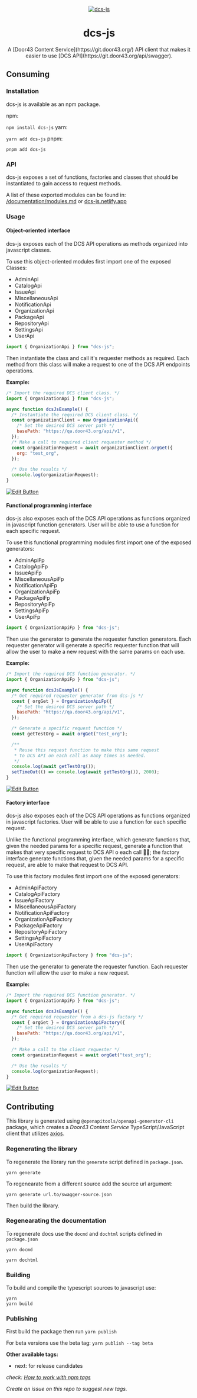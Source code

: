 <!-- markdownlint-disable -->
<p align="center">
  <a href="https://dcs-js.netlify.app/" rel="noopener" target="_blank"><img src="https://socialify.git.ci/unfoldingWord/dcs-js/image?description=1&descriptionEditable=A%20javascript%20client%20for%20Door43%20Content%20Service&font=Raleway&issues=1&language=1&logo=https%3A%2F%2Fgit.door43.org%2Fassets%2Fimg%2Flogo.svg&owner=1&pattern=Plus&pulls=1&theme=Light" alt="dcs-js" />
</a>
</p>
<h1 align="center">dcs-js</h1>
<p align="center">
A [Door43 Content Service](https://git.door43.org/) API client that makes it easier to use [DCS API](https://git.door43.org/api/swagger).
</p>

## Consuming

### Installation

dcs-js is available as an npm package.

npm:

`npm install dcs-js`
yarn:

`yarn add dcs-js`
pnpm:

`pnpm add dcs-js`

### API

dcs-js exposes a set of functions, factories and classes that should be instantiated to gain access to request methods.

A list of these exported modules can be found in: [/documentation/modules.md](/documentation/modules.md) or [dcs-js.netlify.app](https://dcs-js.netlify.app)

### Usage

#### Object-oriented interface

dcs-js exposes each of the DCS API operations as methods organized into javascript classes.

To use this object-oriented modules first import one of the exposed Classes:

- AdminApi
- CatalogApi
- IssueApi
- MiscellaneousApi
- NotificationApi
- OrganizationApi
- PackageApi
- RepositoryApi
- SettingsApi
- UserApi

```js
import { OrganizationApi } from "dcs-js";
```

Then instantiate the class and call it's requester methods as required. Each method from this class will make a request to one of the DCS API endpoints operations.

**Example:**

```js
/* Import the required DCS client class. */
import { OrganizationApi } from "dcs-js";

async function dcsJsExample() {
  /* Instantiate the required DCS client class. */
  const organizationClient = new OrganizationApi({
    /* Set the desired DCS server path */
    basePath: "https://qa.door43.org/api/v1",
  });
  /* Make a call to required client requester method */
  const organizationRequest = await organizationClient.orgGet({
    org: "test_org",
  });

  /* Use the results */
  console.log(organizationRequest);
}
```

[![Edit Button](https://codesandbox.io/static/img/play-codesandbox.svg)](https://codesandbox.io/s/dcs-js-classes-playground-u26eyp)

#### Functional programming interface

dcs-js also exposes each of the DCS API operations as functions organized in javascript function generators. User will be able to use a function for each specific request.

To use this functional programming modules first import one of the exposed generators:

- AdminApiFp
- CatalogApiFp
- IssueApiFp
- MiscellaneousApiFp
- NotificationApiFp
- OrganizationApiFp
- PackageApiFp
- RepositoryApiFp
- SettingsApiFp
- UserApiFp

```js
import { OrganizationApiFp } from "dcs-js";
```

Then use the generator to generate the requester function generators. Each requester generator will generate a specific requester function that will allow the user to make a new request with the same params on each use.

**Example:**

```js
/* Import the required DCS function generator. */
import { OrganizationApiFp } from "dcs-js";

async function dcsJsExample() {
  /* Get required requester generator from dcs-js */
  const { orgGet } = OrganizationApiFp({
    /* Set the desired DCS server path */
    basePath: "https://qa.door43.org/api/v1",
  });

  /* Generate a specific request function */
  const getTestOrg = await orgGet("test_org");

  /**
   * Reuse this request function to make this same request
   * to DCS API on each call as many times as needed.
   */
  console.log(await getTestOrg());
  setTimeOut(() => console.log(await getTestOrg()), 2000);
}
```

[![Edit Button](https://codesandbox.io/static/img/play-codesandbox.svg)](https://codesandbox.io/s/dcs-js-functional-playground-nsrlr5)

#### Factory interface

dcs-js also exposes each of the DCS API operations as functions organized in javascript factories. User will be able to use a function for each specific request.

Unlike the functional programming interface, which generate functions that, given the needed params for a specific request,
generate a function that makes that very specific request to DCS API o each call 😵‍💫; the factory interface generate functions that, given the needed params for a specific request, are able to make that request to DCS API.

To use this factory modules first import one of the exposed generators:

- AdminApiFactory
- CatalogApiFactory
- IssueApiFactory
- MiscellaneousApiFactory
- NotificationApiFactory
- OrganizationApiFactory
- PackageApiFactory
- RepositoryApiFactory
- SettingsApiFactory
- UserApiFactory

```js
import { OrganizationApiFactory } from "dcs-js";
```

Then use the generator to generate the requester function. Each requester function will allow the user to make a new request.

**Example:**

```js
/* Import the required DCS function generator. */
import { OrganizationApiFp } from "dcs-js";

async function dcsJsExample() {
  /* Get required requester from a dcs-js factory */
  const { orgGet } = OrganizationApiFactory({
    /* Set the desired DCS server path */
    basePath: "https://qa.door43.org/api/v1",
  });

  /* Make a call to the client requester */
  const organizationRequest = await orgGet("test_org");

  /* Use the results */
  console.log(organizationRequest);
}
```

[![Edit Button](https://codesandbox.io/static/img/play-codesandbox.svg)](https://codesandbox.io/s/dcs-js-factories-playground-xjkc2y)

## Contributing

This library is generated using `@openapitools/openapi-generator-cli` package, which creates a _Door43 Content Service_ TypeScript/JavaScript client that utilizes [axios](https://github.com/axios/axios).

### Regenerating the library

To regenerate the library run the `generate` script defined in `package.json`.

```
yarn generate
```

To regenearate from a different source add the source url argument:

```
yarn generate url.to/swagger-source.json
```

Then build the library.

### Regenearating the documentation

To regenerate docs use the `docmd` and `dochtml` scripts defined in `package.json`

```
yarn docmd
```

```
yarn dochtml
```

### Building

To build and compile the typescript sources to javascript use:

```
yarn
yarn build
```

### Publishing

First build the package then run `yarn publish`

For beta versions use the beta tag:
`yarn publish --tag beta`

**Other available tags:**

- next: for release candidates

_check: [How to work with npm tags](https://dev.to/andywer/how-to-use-npm-tags-4lla)_

_Create an issue on this repo to suggest new tags._

